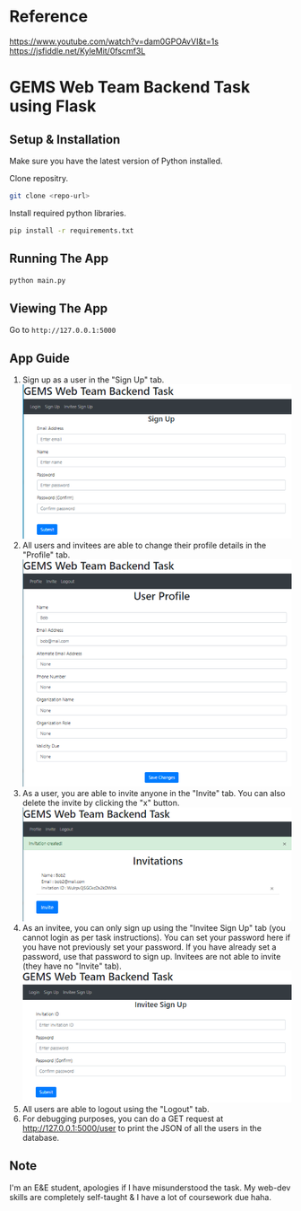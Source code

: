 # Reference
https://www.youtube.com/watch?v=dam0GPOAvVI&t=1s
https://jsfiddle.net/KyleMit/0fscmf3L

# GEMS Web Team Backend Task using Flask

## Setup & Installation

Make sure you have the latest version of Python installed.

Clone repositry.
```bash
git clone <repo-url>
```

Install required python libraries.
```bash
pip install -r requirements.txt
```

## Running The App

```bash
python main.py
```

## Viewing The App

Go to `http://127.0.0.1:5000`


## App Guide

1. Sign up as a user in the "Sign Up" tab.
    ![signup](images/signup.png)
2. All users and invitees are able to change their profile details in the "Profile" tab.
    ![profile](images/profile.png)
3. As a user, you are able to invite anyone in the "Invite" tab. You can also delete the invite by clicking the "x" button.
    ![invite](images/invite.png)
4. As an invitee, you can only sign up using the "Invitee Sign Up" tab (you cannot login as per task instructions). You can set your password here if you have not previously set your password. If you have already set a password, use that password to sign up. Invitees are not able to invite (they have no "Invite" tab).
    ![invitee-signup](images/invitee_signup.png)
5. All users are able to logout using the "Logout" tab.
6. For debugging purposes, you can do a GET request at http://127.0.0.1:5000/user to print the JSON of all the users in the database.

## Note
I'm an E&E student, apologies if I have misunderstood the task. My web-dev skills are completely self-taught & I have a lot of coursework due haha.